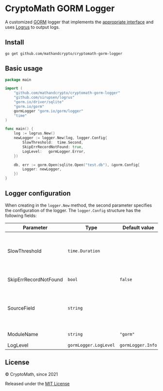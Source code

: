 # CryptoMath GORM Logger

A customized [GORM](https://gorm.io/) logger that implements the [appropriate interface](https://gorm.io/docs/logger.html#Customize-Logger) and uses [Logrus](https://github.com/sirupsen/logrus) to output logs.

## Install
```shell
go get github.com/mathandcrypto/cryptomath-gorm-logger
```

## Basic usage
```go
package main

import (
    "github.com/mathandcrypto/cryptomath-gorm-logger"
    "github.com/sirupsen/logrus"
    "gorm.io/driver/sqlite"
    "gorm.io/gorm"
    gormLogger "gorm.io/gorm/logger"
    "time"
)

func main() {
    log := logrus.New()
    newLogger := logger.New(log, logger.Config{
        SlowThreshold:  time.Second,
        SkipErrRecordNotFound: true,
        LogLevel:   gormLogger.Error,
    })

    db, err := gorm.Open(sqlite.Open("test.db"), &gorm.Config{
        Logger: newLogger,
    })
}
```

## Logger сonfiguration
When creating in the `logger.New` method, the second parameter specifies the configuration of the logger.
The `logger.Config` structure has the following fields:

| Parameter               | Type                  | Default value     | Description |
| ----------------------- | --------------------- | ----------------- | ----------- |
| SlowThreshold           | `time.Duration`       |                   | If the sql query time exceeds this value, a warning log about the slow sql query time will be output |
| SkipErrRecordNotFound   | `bool`                | `false`            | Skip `ErrRecordNotFound` error for logger |
| SourceField             | `string`              |                   | Source field in config which is recorded file name and line number of the current error |
| ModuleName              | `string`              | `"gorm"`          | Name of the module in the log |
| LogLevel                | `gormLogger.LogLevel` | `gormLogger.Info` | [Log level](https://gorm.io/docs/logger.html#Log-Levels) |

## License

© CryptoMath, since 2021

Released under the [MIT License](https://github.com/mathandcrypto/cryptomath-gorm-logger/blob/master/LICENSE)